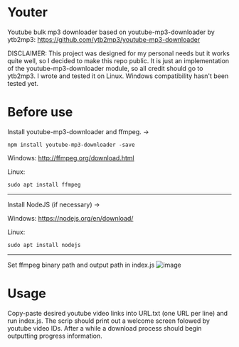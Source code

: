 # Youter
Youtube bulk mp3 downloader based on youtube-mp3-downloader by ytb2mp3: https://github.com/ytb2mp3/youtube-mp3-downloader

DISCLAIMER: This project was designed for my personal needs but it works quite well, so I decided to make this repo public. It is just an implementation of the youtube-mp3-downloader module, so all credit should go to ytb2mp3. I wrote and tested it on Linux. Windows compatibility hasn't been tested yet. 

# Before use
Install youtube-mp3-downloader and ffmpeg. ->
    
    npm install youtube-mp3-downloader -save

Windows: http://ffmpeg.org/download.html

Linux:

    sudo apt install ffmpeg

___
Install NodeJS (if necessary) ->

Windows: https://nodejs.org/en/download/

Linux:

    sudo apt install nodejs
___

Set ffmpeg binary path and output path in index.js
![image](https://user-images.githubusercontent.com/98588523/174477775-7de94051-483b-4183-a764-447cb2cbb1d4.png)

# Usage
Copy-paste desired youtube video links into URL.txt (one URL per line) and run index.js. The scrip should print out a welcome screen folowed by youtube video IDs. After a while a download process should begin outputting progress information. 
